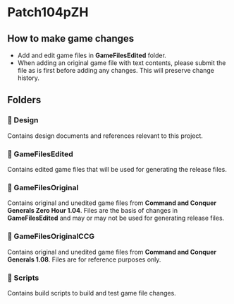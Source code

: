 # Patch104pZH

## How to make game changes
* Add and edit game files in **GameFilesEdited** folder.
* When adding an original game file with text contents, please submit the file as is first before adding any changes. This will preserve change history.

## Folders

### 📁 Design
Contains design documents and references relevant to this project.

### 📁 GameFilesEdited
Contains edited game files that will be used for generating the release files.

### 📁 GameFilesOriginal
Contains original and unedited game files from **Command and Conquer Generals Zero Hour 1.04**. Files are the basis of changes in **GameFilesEdited** and may or may not be used for generating release files.

### 📁 GameFilesOriginalCCG
Contains original and unedited game files from **Command and Conquer Generals 1.08**. Files are for reference purposes only.

### 📁 Scripts
Contains build scripts to build and test game file changes.
